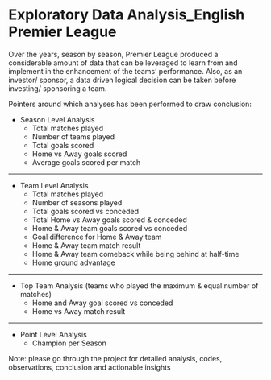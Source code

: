 # Exploratory Data Analysis_English Premier League

Over the years, season by season, Premier League produced a considerable amount of data that can be leveraged to learn from and implement in the enhancement of the teams’ performance. Also, as an investor/ sponsor, a data driven logical decision can be taken before investing/ sponsoring a team.

Pointers around which analyses has been performed to draw conclusion:

- Season Level Analysis
    - Total matches played
    - Number of teams played
    - Total goals scored
    - Home vs Away goals scored
    - Average goals scored per match
---    
- Team Level Analysis
    - Total matches played
    - Number of seasons played
    - Total goals scored vs conceded
    - Total Home vs Away goals scored & conceded
    - Home & Away team goals scored vs conceded
    - Goal difference for Home & Away team
    - Home & Away team match result
    - Home & Away team comeback while being behind at half-time
    - Home ground advantage    
---   
- Top Team Analysis (teams who played the maximum & equal number of matches)
    - Home and Away goal scored vs conceded 
    - Home vs Away match result
---    
- Point Level Analysis
    - Champion per Season

Note: please go through the project for detailed analysis, codes, observations, conclusion and actionable insights
